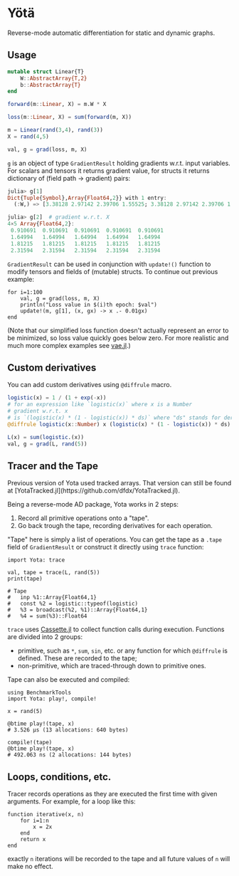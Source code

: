 
# Yötä

Reverse-mode automatic differentiation for static and dynamic graphs.

## Usage

```julia
mutable struct Linear{T}
    W::AbstractArray{T,2}
    b::AbstractArray{T}
end

forward(m::Linear, X) = m.W * X

loss(m::Linear, X) = sum(forward(m, X))

m = Linear(rand(3,4), rand(3))
X = rand(4,5)

val, g = grad(loss, m, X)
```

`g` is an object of type `GradientResult` holding gradients w.r.t. input variables. For scalars
and tensors it returns gradient value, for structs it returns dictionary of
(field path → gradient) pairs:

```julia
julia> g[1]
Dict{Tuple{Symbol},Array{Float64,2}} with 1 entry:
  (:W,) => [3.38128 2.97142 2.39706 1.55525; 3.38128 2.97142 2.39706 1.55525; 3.38128 2.97142 2.39706 1.55525]   # gradient w.r.t. m.W

julia> g[2]  # gradient w.r.t. X
4×5 Array{Float64,2}:
 0.910691  0.910691  0.910691  0.910691  0.910691
 1.64994   1.64994   1.64994   1.64994   1.64994 
 1.81215   1.81215   1.81215   1.81215   1.81215 
 2.31594   2.31594   2.31594   2.31594   2.31594
```

`GradientResult` can be used in conjunction with `update!()` function to modify tensors and fields of (mutable) structs. To continue out previous example:

```
for i=1:100
    val, g = grad(loss, m, X)
    println("Loss value in $(i)th epoch: $val")
    update!(m, g[1], (x, gx) -> x .- 0.01gx)    
end
```

(Note that our simplified loss function doesn't actually represent an error to be minimized, so loss value quickly goes below zero. For more realistic and much more complex examples see [vae.jl](https://github.com/dfdx/Yota.jl/blob/master/examples/vae.jl).)

## Custom derivatives

You can add custom derivatives using `@diffrule` macro. 

```julia
logistic(x) = 1 / (1 + exp(-x))
# for an expression like `logistic(x)` where x is a Number
# gradient w.r.t. x
# is `(logistic(x) * (1 - logistic(x)) * ds)` where "ds" stands for derivative "dL/dy"
@diffrule logistic(x::Number) x (logistic(x) * (1 - logistic(x)) * ds)

L(x) = sum(logistic.(x))
val, g = grad(L, rand(5))
```

## Tracer and the Tape

<aside class="notice">
Previous version of Yota used tracked arrays. That version can still be found at [YotaTracked.jl](https://github.com/dfdx/YotaTracked.jl).
</aside>

Being a reverse-mode AD package, Yota works in 2 steps:

1. Record all primitive operations onto a "tape".
2. Go back trough the tape, recording derivatives for each operation.

"Tape" here is simply a list of operations. You can get the tape as a `.tape` field of `GradientResult` or construct it directly using `trace` function:

```
import Yota: trace

val, tape = trace(L, rand(5))
print(tape)

# Tape
#   inp %1::Array{Float64,1}
#   const %2 = logistic::typeof(logistic)
#   %3 = broadcast(%2, %1)::Array{Float64,1}
#   %4 = sum(%3)::Float64
```
`trace` uses [Cassette.jl](https://github.com/jrevels/Cassette.jl/) to collect function calls during execution. Functions are divided into 2 groups:

 * primitive, such as `*`, `sum`, `sin`, etc. or any function for which `@diffrule` is defined. These are recorded to the tape;
 * non-primitive, which are traced-through down to primitive ones.  

Tape can also be executed and compiled:

```
using BenchmarkTools
import Yota: play!, compile!

x = rand(5)

@btime play!(tape, x)
# 3.526 μs (13 allocations: 640 bytes)

compile!(tape)
@btime play!(tape, x)
# 492.063 ns (2 allocations: 144 bytes)
```


## Loops, conditions, etc.

Tracer records operations as they are executed the first time with given arguments. For example, for a loop like this:

```
function iterative(x, n)
    for i=1:n
        x = 2x
    end
    return x
end
```
exactly `n` iterations will be recorded to the tape and all future values of `n` will make no effect.  
